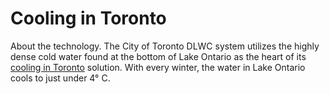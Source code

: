 # Cooling in Toronto
About the technology. The City of Toronto DLWC system utilizes the highly dense cold water found at the bottom of Lake Ontario as the heart of its [cooling in Toronto](https://www.camheating.com/heating-and-cooling-toronto/) solution. With every winter, the water in Lake Ontario cools to just under 4° C.
